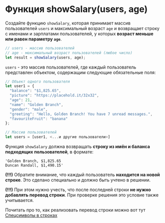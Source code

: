 # Функция showSalary(users, age)

Создайте функцию `showSalary`, которая принимает массив пользователей `users` и максимальный возраст `age` и возвращает строку с именами и зарплатами пользователей, у которых **возраст меньше или равен параметру `age`**.

```js
// users - массив пользователей
// age - максимальный возраст пользователей (любое число)
let result = showSalary(users, age);
```

`users` - это массив пользователей, где каждый пользователь представлен объектом, содержащим следующие обязательные поля:

```js
// Объект одного пользователя
let user1 = {
  "balance": "$1,825.65",
  "picture": "https://placehold.it/32x32",
  "age": 21,
  "name": "Golden Branch",
  "gender": "male",
  "greeting": "Hello, Golden Branch! You have 7 unread messages.",
  "favouriteFruit": "banana"
};

// Массив пользователей
let users = [user1, <...и другие пользователи>]
```

Функция `showSalary` должна возвращать **строку из имён и баланса подходящих пользователей**, в формате:

```text
'Golden Branch, $1,825.65
Duncan Randall, $1,490.15'
```

**(!!!)** Обратите внимание, что каждый пользователь **находится на новой строке**. Это сделано специально и должно быть учтено в решении. 

**(!!!)** При этом нужно учесть, что после последней строки **не нужно добавлять перевод строки**. При проверке решения это условие также учитывается.

Почитать про то, как реализовать перевод строки можно вот тут [Спецсимволы в строках](https://learn.javascript.ru/string#spetssimvoly)
